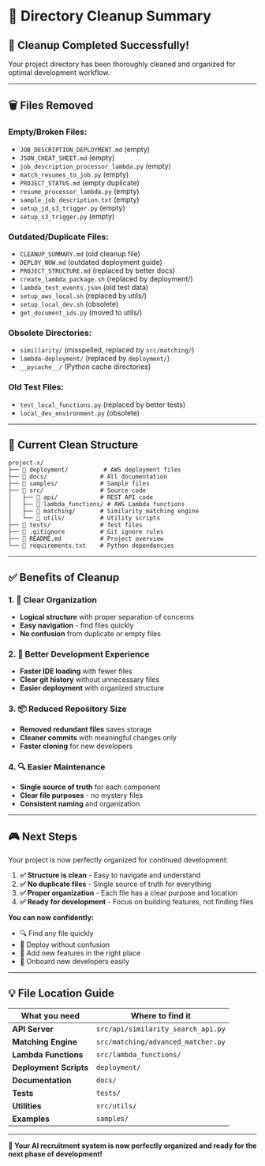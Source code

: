 # 🧹 Directory Cleanup Summary

## 🎯 **Cleanup Completed Successfully!**

Your project directory has been thoroughly cleaned and organized for optimal development workflow.

---

## 🗑️ **Files Removed**

### **Empty/Broken Files:**
- `JOB_DESCRIPTION_DEPLOYMENT.md` (empty)
- `JSON_CHEAT_SHEET.md` (empty) 
- `job_description_processor_lambda.py` (empty)
- `match_resumes_to_job.py` (empty)
- `PROJECT_STATUS.md` (empty duplicate)
- `resume_processor_lambda.py` (empty)
- `sample_job_description.txt` (empty)
- `setup_jd_s3_trigger.py` (empty)
- `setup_s3_trigger.py` (empty)

### **Outdated/Duplicate Files:**
- `CLEANUP_SUMMARY.md` (old cleanup file)
- `DEPLOY_NOW.md` (outdated deployment guide)
- `PROJECT_STRUCTURE.md` (replaced by better docs)
- `create_lambda_package.sh` (replaced by deployment/)
- `lambda_test_events.json` (old test data)
- `setup_aws_local.sh` (replaced by utils/)
- `setup_local_dev.sh` (obsolete)
- `get_document_ids.py` (moved to utils/)

### **Obsolete Directories:**
- `simillarity/` (misspelled, replaced by `src/matching/`)
- `lambda-deployment/` (replaced by `deployment/`)
- `__pycache__/` (Python cache directories)

### **Old Test Files:**
- `test_local_functions.py` (replaced by better tests)
- `local_dev_environment.py` (obsolete)

---

## 📁 **Current Clean Structure**

```
project-x/
├── 📂 deployment/          # AWS deployment files
├── 📂 docs/               # All documentation
├── 📂 samples/            # Sample files
├── 📂 src/                # Source code
│   ├── 📂 api/            # REST API code
│   ├── 📂 lambda_functions/ # AWS Lambda functions
│   ├── 📂 matching/       # Similarity matching engine
│   └── 📂 utils/          # Utility scripts
├── 📂 tests/              # Test files
├── 📄 .gitignore          # Git ignore rules
├── 📄 README.md           # Project overview
└── 📄 requirements.txt    # Python dependencies
```

---

## ✅ **Benefits of Cleanup**

### **1. 🎯 Clear Organization**
- **Logical structure** with proper separation of concerns
- **Easy navigation** - find files quickly
- **No confusion** from duplicate or empty files

### **2. 🚀 Better Development Experience**
- **Faster IDE loading** with fewer files
- **Clear git history** without unnecessary files
- **Easier deployment** with organized structure

### **3. 📦 Reduced Repository Size**
- **Removed redundant files** saves storage
- **Cleaner commits** with meaningful changes only
- **Faster cloning** for new developers

### **4. 🔍 Easier Maintenance**
- **Single source of truth** for each component
- **Clear file purposes** - no mystery files
- **Consistent naming** and organization

---

## 🎮 **Next Steps**

Your project is now perfectly organized for continued development:

1. **✅ Structure is clean** - Easy to navigate and understand
2. **✅ No duplicate files** - Single source of truth for everything
3. **✅ Proper organization** - Each file has a clear purpose and location
4. **✅ Ready for development** - Focus on building features, not finding files

**You can now confidently:**
- 🔍 Find any file quickly
- 🚀 Deploy without confusion
- 📝 Add new features in the right place
- 🤝 Onboard new developers easily

---

## 💡 **File Location Guide**

| What you need | Where to find it |
|---------------|------------------|
| **API Server** | `src/api/similarity_search_api.py` |
| **Matching Engine** | `src/matching/advanced_matcher.py` |
| **Lambda Functions** | `src/lambda_functions/` |
| **Deployment Scripts** | `deployment/` |
| **Documentation** | `docs/` |
| **Tests** | `tests/` |
| **Utilities** | `src/utils/` |
| **Examples** | `samples/` |

---

**🎉 Your AI recruitment system is now perfectly organized and ready for the next phase of development!**
